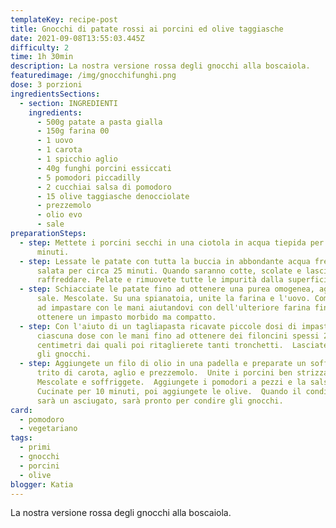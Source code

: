 ```yaml
---
templateKey: recipe-post
title: Gnocchi di patate rossi ai porcini ed olive taggiasche
date: 2021-09-08T13:55:03.445Z
difficulty: 2
time: 1h 30min
description: La nostra versione rossa degli gnocchi alla boscaiola.
featuredimage: /img/gnocchifunghi.png
dose: 3 porzioni
ingredientsSections:
  - section: INGREDIENTI
    ingredients:
      - 500g patate a pasta gialla
      - 150g farina 00
      - 1 uovo
      - 1 carota
      - 1 spicchio aglio
      - 40g funghi porcini essiccati
      - 5 pomodori piccadilly
      - 2 cucchiai salsa di pomodoro
      - 15 olive taggiasche denocciolate
      - prezzemolo
      - olio evo
      - sale
preparationSteps:
  - step: Mettete i porcini secchi in una ciotola in acqua tiepida per circa 30
      minuti.
  - step: Lessate le patate con tutta la buccia in abbondante acqua fredda non
      salata per circa 25 minuti. Quando saranno cotte, scolate e lasciatele
      raffreddare. Pelate e rimuovete tutte le impurità dalla superficie.
  - step: Schiacciate le patate fino ad ottenere una purea omogenea, aggiustate di
      sale. Mescolate. Su una spianatoia, unite la farina e l'uovo. Cominciate
      ad impastare con le mani aiutandovi con dell'ulteriore farina fino ad
      ottenere un impasto morbido ma compatto.
  - step: Con l'aiuto di un tagliapasta ricavate piccole dosi di impasto. Stendete
      ciascuna dose con le mani fino ad ottenere dei filoncini spessi 2
      centimetri dai quali poi ritaglierete tanti tronchetti.  Lasciate riposare
      gli gnocchi.
  - step: Aggiungete un filo di olio in una padella e preparate un soffritto con un
      trito di carota, aglio e prezzemolo.  Unite i porcini ben strizzati.
      Mescolate e soffriggete.  Aggiungete i pomodori a pezzi e la salsa.
      Cucinate per 10 minuti, poi aggiungete le olive.  Quando il condimento si
      sarà un asciugato, sarà pronto per condire gli gnocchi.
card:
  - pomodoro
  - vegetariano
tags:
  - primi
  - gnocchi
  - porcini
  - olive
blogger: Katia
---
```

La nostra versione rossa degli gnocchi alla boscaiola.